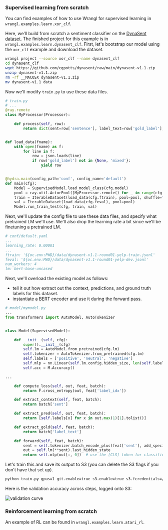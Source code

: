 ### Supervised learning from scratch

You can find examples of how to use Wrangl for supervised learning in `wrangl.examples.learn.xor_clf`.

Here, we'll build from scratch a sentiment classifier on the [DynaSent dataset](https://github.com/cgpotts/dynasent).
The finished project for this example is in `wrangl.examples.learn.dynasent_clf`.
First, let's bootstrap our model using the `xor_clf` example and download the dataset.

```bash
wrangl project --source xor_clf --name dynasent_clf
cd dynasent_clf
wget https://github.com/cgpotts/dynasent/raw/main/dynasent-v1.1.zip
unzip dynasent-v1.1.zip
rm -rf __MACOSX dynasent-v1.1.zip
mv dynasent-v1.1 data
```

Now we'll modify `train.py` to use these data files.

```python
# train.py
# ...
@ray.remote
class MyProcessor(Processor):

    def process(self, row):
        return dict(sent=row['sentence'], label_text=row['gold_label'], label_idx=['positive', 'neutral', 'negative'].index(row['gold_label']))


def load_data(fname):
    with open(fname) as f:
        for line in f:
            row = json.loads(line)
            if row['gold_label'] not in {None, 'mixed'}:
                yield row


@hydra.main(config_path='conf', config_name='default')
def main(cfg):
    Model = SupervisedModel.load_model_class(cfg.model)
    pool = ray.util.ActorPool([MyProcessor.remote() for _ in range(cfg.num_workers)])
    train = IterableDataset(load_data(cfg.ftrain), pool=pool, shuffle=True)
    val = IterableDataset(load_data(cfg.feval), pool=pool)
    Model.run_train_test(cfg, train, val)
```

Next, we'll update the config file to use these data files, and specify what pretrained LM we'll use.
We'll also drop the learning rate a bit since we'll be finetuning a pretrained LM.

```yaml
# conf/default.yaml
...
learning_rate: 0.00001
...
ftrain: '${oc.env:PWD}/data/dynasent-v1.1-round01-yelp-train.jsonl'
feval: '${oc.env:PWD}/data/dynasent-v1.1-round01-yelp-dev.jsonl'
num_workers: 4
lm: bert-base-uncased
```

Next, we'll overload the existing model as follows:
- tell it out how extract out the context, predictions, and ground truth labels for this dataset.
- instantiate a BERT encoder and use it during the forward pass.

```python
# model/mymodel.py
...
from transformers import AutoModel, AutoTokenizer


class Model(SupervisedModel):

    def __init__(self, cfg):
        super().__init__(cfg)
        self.lm = AutoModel.from_pretrained(cfg.lm)
        self.tokenizer = AutoTokenizer.from_pretrained(cfg.lm)
        self.labels = ['positive', 'neutral', 'negative']
        self.mlp = nn.Linear(self.lm.config.hidden_size, len(self.labels))
        self.acc = M.Accuracy()

...

    def compute_loss(self, out, feat, batch):
        return F.cross_entropy(out, feat['label_idx'])

    def extract_context(self, feat, batch):
        return batch['sent']

    def extract_pred(self, out, feat, batch):
        return [self.labels[x] for x in out.max(1)[1].tolist()]

    def extract_gold(self, feat, batch):
        return batch['label_text']

    def forward(self, feat, batch):
        sent = self.tokenizer.batch_encode_plus(feat['sent'], add_special_tokens=True, padding='max_length', truncation=True, max_length=80, return_tensors='pt').to(self.device)
        out = self.lm(**sent).last_hidden_state
        return self.mlp(out[:, 0])  # use the [CLS] token for classification
```

Let's train this and save its output to S3 (you can delete the S3 flags if you don't have that set up).

```bash
python train.py gpus=1 git.enable=true s3.enable=true s3.fcredentials=/data/home/vzhong/wrangl_sync/s3.json
```

Here is the validation accuracy across steps, logged onto S3:

![validation curve](https://github.com/vzhong/wrangl/raw/main/wrangl/examples/learn/dynasent_clf/static/step_vs_val_acc.jpg)


### Reinforcement learning from scratch

An example of RL can be found in `wrangl.examples.learn.atari_rl`.
